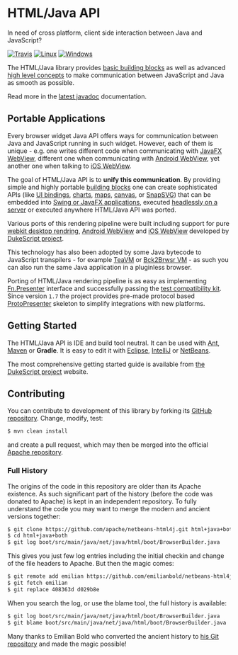 # HTML/Java API

In need of cross platform, client side interaction between Java and JavaScript?

[![Travis](https://travis-ci.org/apache/netbeans-html4j.svg?branch=master)](https://travis-ci.org/apache/netbeans-html4j)
[![Linux](https://builds.apache.org/buildStatus/icon?job=netbeans-html4j-linux)](https://builds.apache.org/job/netbeans-html4j-linux/)
[![Windows](https://builds.apache.org/buildStatus/icon?job=netbeans-html4j-windows)](https://builds.apache.org/job/netbeans-html4j-windows)

The HTML/Java library provides [basic building blocks](https://bits.netbeans.org/html+java/dev/net/java/html/js/package-summary.html)
as well as advanced [high level concepts](https://bits.netbeans.org/html+java/dev/net/java/html/json/Model.html)
to make communication between JavaScript and Java as smooth as possible.

Read more in the [latest javadoc](https://bits.netbeans.org/html+java/dev/) documentation.

## Portable Applications

Every browser widget Java API offers ways for communication between Java and
JavaScript running in such widget. However, each of them is unique - e.g. one
writes different code when communicating with [JavaFX WebView](https://docs.oracle.com/javase/8/javafx/api/javafx/scene/web/WebView.html),
different one when communicating with [Android WebView](https://developer.android.com/reference/android/webkit/WebView.html),
yet another one when talking to [iOS WebView](https://developer.apple.com/documentation/uikit/uiwebview).

The goal of HTML/Java API is to **unify this communication**. By providing simple
and highly portable [building blocks](https://bits.netbeans.org/html+java/dev/net/java/html/js/package-summary.html)
one can create sophisticated APIs (like
[UI bindings](https://bits.netbeans.org/html+java/dev/net/java/html/json/package-summary.html),
[charts](https://dukescript.com/javadoc/charts/),
[maps](https://dukescript.com/javadoc/leaflet4j/),
[canvas](https://dukescript.com/javadoc/canvas/), or
[SnapSVG](https://dukescript.com/javadoc/libs/net/java/html/lib/snapsvg/Snap/package-summary.html))
that can be embedded into
[Swing or JavaFX applications](https://bits.netbeans.org/html+java/dev/net/java/html/boot/fx/FXBrowsers.html),
executed [headlessly on a server](https://bits.netbeans.org/html+java/dev/net/java/html/boot/script/Scripts.html)
or executed anywhere HTML/Java API was ported.

Various ports of this rendering pipeline were built including support for
pure [webkit desktop rendring](https://github.com/dukescript/dukescript-presenters/),
[Android WebView](https://dukescript.com/javadoc/presenters/com/dukescript/presenters/Android.html)
and [iOS WebView](https://dukescript.com/javadoc/presenters/com/dukescript/presenters/iOS.html)
developed by [DukeScript project](https://dukescript.com/).

This technology has also been adopted by some Java bytecode to JavaScript
transpilers - for example [TeaVM](http://teavm.org/docs/intro/dukescript.html)
or [Bck2Brwsr VM](https://github.com/jtulach/bck2brwsr/) -
as such you can also run the same Java application in a pluginless browser.

Porting of HTML/Java rendering pipeline is as easy as implementing
[Fn.Presenter](https://bits.netbeans.org/html+java/dev/org/netbeans/html/boot/spi/Fn.Presenter.html)
interface and successfully passing the
[test compatibility kit](https://bits.netbeans.org/html+java/dev/org/netbeans/html/json/tck/package-summary.html).
Since version `1.7` the project provides pre-made protocol based
[ProtoPresenter](https://bits.netbeans.org/html+java/dev/org/netbeans/html/presenters/spi/package-summary.html)
skeleton to simplify integrations with new platforms.

## Getting Started

The HTML/Java API is IDE and build tool neutral. It can be used with
[Ant](http://ant.apache.org), [Maven](http://maven.apache.org) or **Gradle**.
It is easy to edit it with [Eclipse](https://dukescript.com/best/practices/2015/07/01/DukeScript-with-Eclipse.html),
[IntelliJ](https://dukescript.com/best/practices/2016/04/19/IDEA.html) or
[NetBeans](https://dukescript.com/getting_started.html).

The most comprehensive getting started guide is available from
[the DukeScript project](https://dukescript.com/getting_started.html) website.

## Contributing

You can contribute to development of this library by forking
its [GitHub repository](https://github.com/apache/netbeans-html4j).
Change, modify, test:

```bash
$ mvn clean install
```

and create a pull request, which may then be merged into the
official [Apache repository](https://gitbox.apache.org/repos/asf?p=netbeans-html4j.git).

### Full History

The origins of the code in this repository are older than
its Apache existence. As such significant part of the history
(before the code was donated to Apache) is kept in an
independent repository. To fully understand the code you may
want to merge the modern and ancient versions together:

```bash
$ git clone https://github.com/apache/netbeans-html4j.git html+java+both
$ cd html+java+both
$ git log boot/src/main/java/net/java/html/boot/BrowserBuilder.java
```

This gives you just few log entries including the initial checkin and change of the
file headers to Apache. But then the magic comes:

```bash
$ git remote add emilian https://github.com/emilianbold/netbeans-html4j.git
$ git fetch emilian
$ git replace 408363d d029b8e
```

When you search the log, or use the blame tool, the full history is
available:

```bash
$ git log boot/src/main/java/net/java/html/boot/BrowserBuilder.java
$ git blame boot/src/main/java/net/java/html/boot/BrowserBuilder.java
```

Many thanks to Emilian Bold who converted the ancient history to
[his Git repository](https://github.com/emilianbold/netbeans-html4j)
and made the magic possible!

